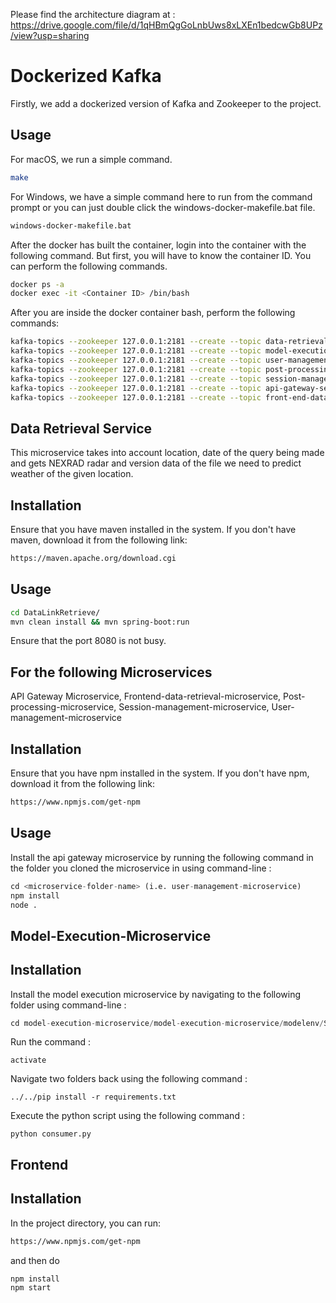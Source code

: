 Please find the architecture diagram at : https://drive.google.com/file/d/1qHBmQgGoLnbUws8xLXEn1bedcwGb8UPz/view?usp=sharing

# Dockerized Kafka

Firstly, we add a dockerized version of Kafka and Zookeeper to the project. 

## Usage

For macOS, we run a simple command.

```bash
make
```

For Windows, we have a simple command here to run from the command prompt or you can just double click the windows-docker-makefile.bat file.

```bash
windows-docker-makefile.bat
```

After the docker has built the container, login into the container with the following command. But first, you will have to know the container ID. You can perform the following commands. 

```bash
docker ps -a
docker exec -it <Container ID> /bin/bash
```

After you are inside the docker container bash, perform the following commands:

```bash
kafka-topics --zookeeper 127.0.0.1:2181 --create --topic data-retrieval-service --partitions 1 --replication-factor 1
kafka-topics --zookeeper 127.0.0.1:2181 --create --topic model-execution-service --partitions 1 --replication-factor 1
kafka-topics --zookeeper 127.0.0.1:2181 --create --topic user-management-service --partitions 1 --replication-factor 1
kafka-topics --zookeeper 127.0.0.1:2181 --create --topic post-processing-service --partitions 1 --replication-factor 1
kafka-topics --zookeeper 127.0.0.1:2181 --create --topic session-management-service --partitions 1 --replication-factor 1
kafka-topics --zookeeper 127.0.0.1:2181 --create --topic api-gateway-service --partitions 1 --replication-factor 1
kafka-topics --zookeeper 127.0.0.1:2181 --create --topic front-end-data-retrieval-service --partitions 1 --replication-factor 1

```

## Data Retrieval Service

This microservice takes into account location, date of the query being made and gets NEXRAD radar and version data of the file we need to predict weather of the given location.

## Installation

Ensure that you have maven installed in the system. If you don't have maven, download it from the following link:

```bash
https://maven.apache.org/download.cgi
```

## Usage

```bash
cd DataLinkRetrieve/
mvn clean install && mvn spring-boot:run 
```

Ensure that the port 8080 is not busy.

## For the following Microservices

API Gateway Microservice, Frontend-data-retrieval-microservice, Post-processing-microservice, Session-management-microservice, User-management-microservice

## Installation

Ensure that you have npm installed in the system. If you don't have npm, download it from the following link:

```bash
https://www.npmjs.com/get-npm
```

## Usage

Install the api gateway microservice by running the following command in the folder you cloned the microservice in using command-line : 

```python
cd <microservice-folder-name> (i.e. user-management-microservice)
npm install
node .
```

## Model-Execution-Microservice

## Installation

Install the model execution microservice by navigating to the following folder using command-line : 

```python
cd model-execution-microservice/model-execution-microservice/modelenv/Scripts
```

Run the command :
```
activate
```
Navigate two folders back using the following command :
```
../../pip install -r requirements.txt
```
Execute the python script using the following command :
```
python consumer.py
```

## Frontend

## Installation

In the project directory, you can run:

```bash
https://www.npmjs.com/get-npm
```

and then do

```bash
npm install
npm start
```